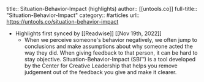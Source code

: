 title:: Situation-Behavior-Impact (highlights)
author:: [[untools.co]]
full-title:: "Situation-Behavior-Impact"
category:: #articles
url:: https://untools.co/situation-behavior-impact

- Highlights first synced by [[Readwise]] [[Nov 19th, 2022]]
	- When we perceive someone's behavior negatively, we often jump to conclusions and make assumptions about why someone acted the way they did. When giving feedback to that person, it can be hard to stay objective. Situation-Behavior-Impact (SBI™) is a tool developed by the Center for Creative Leadership that helps you remove judgement out of the feedback you give and make it clearer.